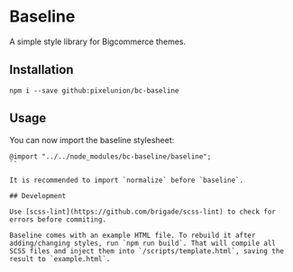 # Baseline

A simple style library for Bigcommerce themes.

## Installation

```
npm i --save github:pixelunion/bc-baseline
```

## Usage

You can now import the baseline stylesheet:

```
@import "../../node_modules/bc-baseline/baseline";
``

It is recommended to import `normalize` before `baseline`.

## Development

Use [scss-lint](https://github.com/brigade/scss-lint) to check for errors before commiting.

Baseline comes with an example HTML file. To rebuild it after adding/changing styles, run `npm run build`. That will compile all SCSS files and inject them into `/scripts/template.html`, saving the result to `example.html`.
